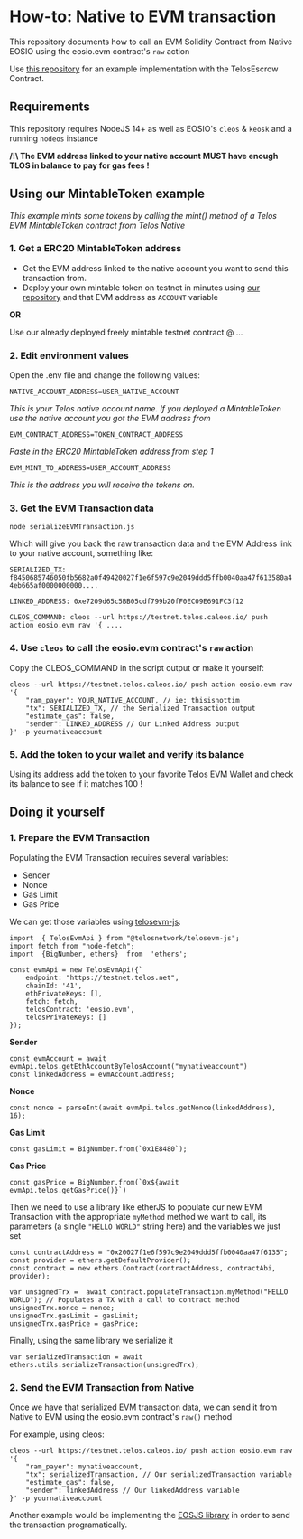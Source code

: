 # How-to: Native to EVM transaction

This repository documents how to call an EVM Solidity Contract from Native EOSIO using the eosio.evm contract's `raw` action

Use [this repository]() for an example implementation with the TelosEscrow Contract.

## Requirements

This repository requires NodeJS 14+ as well as EOSIO's `cleos` & `keosk` and a running `nodeos` instance

**/!\ The EVM address linked to your native account MUST have enough TLOS in balance to pay for gas fees !**

## Using our MintableToken example

_This example mints some tokens by calling the mint() method of a Telos EVM MintableToken contract from Telos Native_

### 1. Get a ERC20 MintableToken address

- Get the EVM address linked to the native account you want to send this transaction from.
- Deploy your own mintable token on testnet in minutes using [our repository](https://github.com/telosnetwork/erc20-mintable-example) and that EVM address as `ACCOUNT` variable

**OR**

Use our already deployed freely mintable testnet contract @ ...

### 2. Edit environment values
Open the .env file and change the following values:

```NATIVE_ACCOUNT_ADDRESS=USER_NATIVE_ACCOUNT```

_This is your Telos native account name. If you deployed a MintableToken use the native account you got the EVM address from_

```EVM_CONTRACT_ADDRESS=TOKEN_CONTRACT_ADDRESS```

_Paste in the ERC20 MintableToken address from step 1_

```EVM_MINT_TO_ADDRESS=USER_ACCOUNT_ADDRESS```

_This is the address you will receive the tokens on._

### 3. Get the EVM Transaction data

`node serializeEVMTransaction.js`

Which will give you back the raw transaction data and the EVM Address link to your native account, something like:

```SERIALIZED_TX: f8450685746050fb5682a0f49420027f1e6f597c9e2049ddd5ffb0040aa47f613580a44eb665af0000000000....```

```LINKED_ADDRESS: 0xe7209d65c5BB05cdf799b20fF0EC09E691FC3f12```

```CLEOS_COMMAND: cleos --url https://testnet.telos.caleos.io/ push action eosio.evm raw '{ .... ```

### 4. Use `cleos` to call the eosio.evm contract's `raw` action

Copy the CLEOS_COMMAND in the script output or make it yourself:

```
cleos --url https://testnet.telos.caleos.io/ push action eosio.evm raw '{
    "ram_payer": YOUR_NATIVE_ACCOUNT, // ie: thisisnottim
    "tx": SERIALIZED_TX, // the Serialized Transaction output
    "estimate_gas": false,
    "sender": LINKED_ADDRESS // Our Linked Address output
}' -p yournativeaccount
```

### 5. Add the token to your wallet and verify its balance
Using its address add the token to your favorite Telos EVM Wallet and check its balance to see if it matches 100 !

## Doing it yourself

### 1. Prepare the EVM Transaction

Populating the EVM Transaction requires several variables:

- Sender
- Nonce
- Gas Limit
- Gas Price

We can get those variables using [telosevm-js](https://github.com/telosnetwork/telosevm-js):

```
import  { TelosEvmApi } from "@telosnetwork/telosevm-js";
import fetch from "node-fetch";
import  {BigNumber, ethers}  from  'ethers';

const evmApi = new TelosEvmApi({`
    endpoint: "https://testnet.telos.net",
    chainId: '41',
    ethPrivateKeys: [],
    fetch: fetch,
    telosContract: 'eosio.evm',
    telosPrivateKeys: []
});
```

**Sender**
```
const evmAccount = await evmApi.telos.getEthAccountByTelosAccount("mynativeaccount")
const linkedAddress = evmAccount.address;
```

**Nonce**
```
const nonce = parseInt(await evmApi.telos.getNonce(linkedAddress), 16);
```

**Gas Limit**
```
const gasLimit = BigNumber.from(`0x1E8480`);
```

**Gas Price**
```
const gasPrice = BigNumber.from(`0x${await evmApi.telos.getGasPrice()}`)
```

Then we need to use a library like etherJS to populate our new EVM Transaction with the appropriate `myMethod` method we want to call, its parameters (a single `"HELLO WORLD"` string here) and the variables we just set

```
const contractAddress = "0x20027f1e6f597c9e2049ddd5ffb0040aa47f6135";
const provider = ethers.getDefaultProvider();
const contract = new ethers.Contract(contractAddress, contractAbi, provider);

var unsignedTrx =  await contract.populateTransaction.myMethod("HELLO WORLD"); // Populates a TX with a call to contract method
unsignedTrx.nonce = nonce;
unsignedTrx.gasLimit = gasLimit;
unsignedTrx.gasPrice = gasPrice;
```

Finally, using the same library we serialize it

```
var serializedTransaction = await ethers.utils.serializeTransaction(unsignedTrx);
```


### 2. Send the EVM Transaction from Native

Once we have that serialized EVM transaction data, we can send it from Native to EVM using the eosio.evm contract's `raw()` method

For example, using cleos:

```
cleos --url https://testnet.telos.caleos.io/ push action eosio.evm raw '{
    "ram_payer": mynativeaccount,
    "tx": serializedTransaction, // Our serializedTransaction variable
    "estimate_gas": false,
    "sender": linkedAddress // Our linkedAddress variable
}' -p yournativeaccount
```

Another example would be implementing the [EOSJS library](https://developers.eos.io/manuals/eosjs/latest/index) in order to send the transaction programatically.


